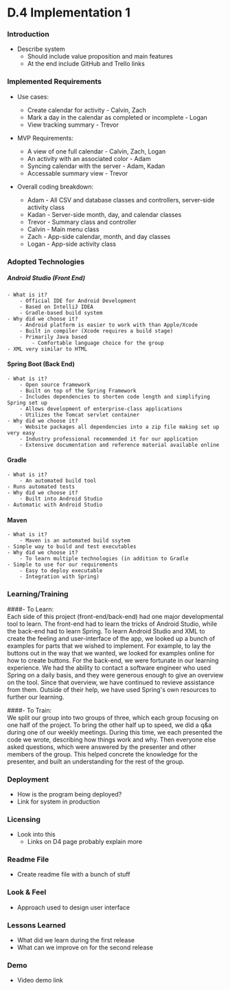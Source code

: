 # D.4 Implementation 1  

### Introduction  
- Describe system  
    - Should include value proposition and main features  
    - At the end include GitHub and Trello links  

### Implemented Requirements 
- Use cases:
    - Create calendar for activity - Calvin, Zach
    - Mark a day in the calendar as completed or incomplete - Logan
    - View tracking summary - Trevor

- MVP Requirements:
    - A view of one full calendar - Calvin, Zach, Logan
    - An activity with an associated color - Adam
    - Syncing calendar with the server - Adam, Kadan
    - Accessable summary view - Trevor
    
- Overall coding breakdown:
    - Adam - All CSV and database classes and controllers, server-side activity class
    - Kadan - Server-side month, day, and calendar classes
    - Trevor - Summary class and controller
    - Calvin - Main menu class
    - Zach - App-side calendar, month, and day classes
    - Logan - App-side activity class

### Adopted Technologies  
##### Android Studio (Front End)  
    - What is it?  
        - Official IDE for Android Development  
        - Based on IntelliJ IDEA  
        - Gradle-based build system  
    - Why did we choose it?  
        - Android platform is easier to work with than Apple/Xcode  
        - Built in compiler (Xcode requires a build stage)  
        - Primarily Java based  
            - Comfortable language choice for the group  
	- XML very similar to HTML  
	
#### Spring Boot (Back End)
    - What is it?
        - Open source framework
        - Built on top of the Spring Framework
        - Includes dependencies to shorten code length and simplifying Spring set up
        - Allows development of enterprise-class applications
        - Utilizes the Tomcat servlet container
    - Why did we choose it?
        - Website packages all dependencies into a zip file making set up very easy
        - Industry professional recommended it for our application
        - Extensive documentation and reference material available online
#### Gradle
    - What is it?
        - An automated build tool
	- Runs automated tests
    - Why did we choose it?
        - Built into Android Studio
	- Automatic with Android Studio
#### Maven
    - What is it?
      	- Maven is an automated build ssytem
	- Simple way to build and test executables
    - Why did we choose it?
        - To learn multiple technologies (in addition to Gradle  
   	- Simple to use for our requirements
        - Easy to deploy executable
        - Integration with Spring)

### Learning/Training
####- To Learn:  
Each side of this project (front-end/back-end) had one major developmental tool to learn. The front-end had to learn the tricks of Android Studio, while the back-end had to learn Spring. To learn Android Studio and XML to create the feeling and user-interface of the app, we looked up a bunch of examples for parts that we wished to implement. For example, to lay the buttons out in the way that we wanted, we looked for examples online for how to create buttons.
For the back-end, we were fortunate in our learning experience. We had the ability to contact a software engineer who used Spring on a daily basis, and they were generous enough to give an overview on the tool. Since that overview, we have continued to revieve assistance from them. Outside of their help, we have used Spring's own resources to further our learning. 
  
####- To Train:  
We split our group into two groups of three, which each group focusing on one half of the project. To bring the other half up to speed, we did a q&a during one of our weekly meetings. During this time, we each presented the code we wrote, describing how things work and why. Then everyone else asked questions, which were answered by the presenter and other members of the group. This helped concrete the knowledge for the presenter, and built an understanding for the rest of the group. 

### Deployment
- How is the program being deployed?
- Link for system in production

### Licensing
- Look into this
    - Links on D4 page probably explain more

### Readme File
- Create readme file with a bunch of stuff

### Look & Feel
- Approach used to design user interface

### Lessons Learned
- What did we learn during the first release
- What can we improve on for the second release

### Demo
- Video demo link
